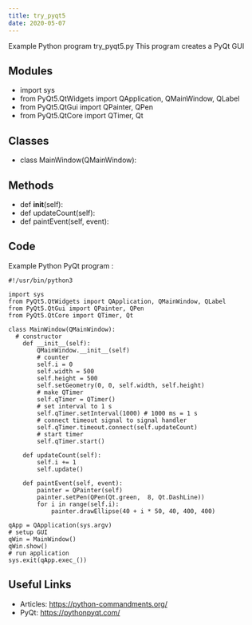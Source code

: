 ```yaml
---
title: try_pyqt5
date: 2020-05-07
---
```

Example Python program try_pyqt5.py
This program creates a PyQt GUI

## Modules

* import sys
* from PyQt5.QtWidgets import QApplication, QMainWindow, QLabel
* from PyQt5.QtGui import QPainter, QPen
* from PyQt5.QtCore import QTimer, Qt

## Classes

* class MainWindow(QMainWindow):

## Methods

* def __init__(self):
* def updateCount(self):
* def paintEvent(self, event):

## Code

Example Python PyQt program :

    #!/usr/bin/python3
    
    import sys
    from PyQt5.QtWidgets import QApplication, QMainWindow, QLabel
    from PyQt5.QtGui import QPainter, QPen
    from PyQt5.QtCore import QTimer, Qt
    
    class MainWindow(QMainWindow):
      # constructor
        def __init__(self):
            QMainWindow.__init__(self)
            # counter
            self.i = 0
            self.width = 500
            self.height = 500
            self.setGeometry(0, 0, self.width, self.height)
            # make QTimer
            self.qTimer = QTimer()
            # set interval to 1 s
            self.qTimer.setInterval(1000) # 1000 ms = 1 s
            # connect timeout signal to signal handler
            self.qTimer.timeout.connect(self.updateCount)
            # start timer
            self.qTimer.start()
    
        def updateCount(self):
            self.i += 1
            self.update()
    
        def paintEvent(self, event):
            painter = QPainter(self)
            painter.setPen(QPen(Qt.green,  8, Qt.DashLine))
            for i in range(self.i):
                painter.drawEllipse(40 + i * 50, 40, 400, 400)
    
    qApp = QApplication(sys.argv)
    # setup GUI
    qWin = MainWindow()
    qWin.show()
    # run application
    sys.exit(qApp.exec_())

## Useful Links

- Articles: https://python-commandments.org/
- PyQt: https://pythonpyqt.com/
